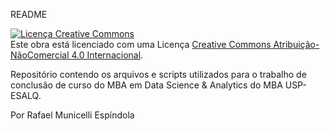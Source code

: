 README

<a rel="license" href="http://creativecommons.org/licenses/by-nc/4.0/"><img alt="Licença Creative Commons" style="border-width:0" 
src="https://i.creativecommons.org/l/by-nc/4.0/88x31.png" /></a><br />Este obra está licenciado com uma Licença <a rel="license" 
href="http://creativecommons.org/licenses/by-nc/4.0/">Creative Commons Atribuição-NãoComercial 4.0 Internacional</a>.

Repositório contendo os arquivos e scripts utilizados para o trabalho de conclusão de curso do MBA em Data Science & Analytics do MBA USP-ESALQ.

Por Rafael Municelli Espíndola 
